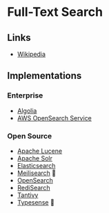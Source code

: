 # Full-Text Search

## Links

- [Wikipedia](https://en.wikipedia.org/wiki/Full-text_search)

## Implementations

### Enterprise

- [Algolia](https://algolia.com)
- [AWS OpenSearch Service](/aws/services/opensearch-service.md)

### Open Source

- [Apache Lucene](/apache/lucene.md)
- [Apache Solr](/apache/solr.md)
- [Elasticsearch](/elastic/elasticsearch.md)
- [Meilisearch](/meilisearch/README.md) 🌟
- [OpenSearch](https://opensearch.org)
- [RediSearch](https://github.com/RediSearch/RediSearch)
- [Tantivy](https://github.com/quickwit-oss/tantivy)
- [Typesense](/typesense/README.md) 🌟

<!--
https://github.com/oramasearch/orama
https://github.com/blevesearch/bleve
https://github.com/pisa-engine/pisa
-->
